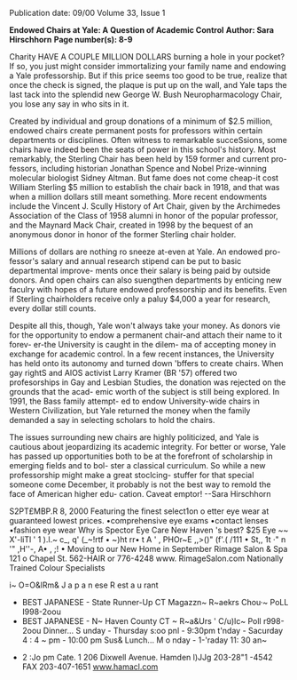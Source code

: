 Publication date: 09/00
Volume 33, Issue 1

**Endowed Chairs at Yale: A Question of Academic Control**
**Author: Sara Hirschhorn**
**Page number(s): 8-9**

Charity 
HAVE A COUPLE MILLION DOLLARS burning 
a hole in your pocket? If so, you just might 
consider immortalizing your family name 
and endowing a Yale professorship. But if 
this price seems too good to be true, realize 
that once the check is signed, the plaque is 
put up on the wall, and Yale taps the last 
tack into the splendid new George W. Bush 
Neuropharmacology Chair, you lose any 
say in who sits in it. 

Created by individual and group 
donations of a minimum of $2.5 million, 
endowed chairs create permanent posts for 
professors within certain departments or 
disciplines. Often witness to remarkable 
succeSsions, some chairs have indeed been 
the seats of power in this school's history. 
Most remarkably, the Sterling Chair has 
been held by 159 former and current pro-
fessors, 
including historian Jonathan 
Spence and Nobel Prize-winning molecular 
biologist Sidney Altman. But fame does 
not come cheap-it cost William Sterling 
$5 million to establish the chair back in 
1918, and that was when a million dollars 
still meant something. 
More recent 
endowments include the Vincent J. Scully 
History of Art Chair, given by the 
Archimedes Association of the Class of 1958 
alumni in honor of the popular professor, 
and the Maynard Mack Chair, created in 
1998 by the bequest of an anonymous 
donor in honor of the former Sterling 
chair holder. 

Millions of dollars are nothing ro 
sneeze at-even at Yale. An endowed pro-
fessor's salary and annual research stipend 
can be put to basic departmental improve-
ments once their salary is being paid by 
outside donors. And open chairs can also 
suengthen departments by enticing new 
faculry with hopes of a future endowed 
professorship and its benefits. Even if 
Sterling chairholders receive only a paluy 
$4,000 a year for research, every dollar still 
counts. 

Despite all this, though, Yale won't 
always take your money. As donors vie for 
the opportunity to endow a permanent 
chair-and attach their name to it forev-
er-the University is caught in the dilem-
ma of accepting money in exchange for 
academic control. In a few recent instances, 
the University has held onto its autonomy 
and turned down 'bffers to create chairs. 
When gay rightS and AlOS activist Larry 
Kramer (BR '57) offered two profesorships 
in Gay and Lesbian Studies, the donation 
was rejected on the grounds that the acad-
emic worth of the subject is still being 
explored. In 1991, the Bass family attempt-
ed to endow University-wide chairs in 
Western Civilization, but Yale returned the 
money when the family demanded a say in 
selecting scholars to hold the chairs. 

The issues surrounding new chairs are 
highly politicized, and Yale is cautious 
about jeopardizing its academic integrity. 
For better or worse, Yale has passed up 
opportunities both to be at the forefront of 
scholarship in emerging fields and to bol-
ster a classical curriculum. So while a new 
professorship might make a great stoclcing-
stuffer for that special someone come 
December, it probably is not the best way 
to remold the face of American higher edu-
cation. Caveat emptor! 
--Sara Hirschhorn


S2PT£MBP.R 8, 2000 
Featuring the finest select1on o 
etter eye wear at guaranteed lowest prices. 
•comprehensive eye exams 
•contact lenses 
•fashion eye wear 
Why is Spector Eye Care 
New Haven 's best? 
$25 Eye ~~ X'-liTl 
' 
1 ).l.~ c_, q' 
(_~!rtf • 
~)ht rr• 
t 
A ' , 
PHOr~E ,,>()" (f'.( /111 • St,, 1t ·" n '" 
,H''-, A• , ;! •
Moving to our New Home in September 
Rimage Salon & Spa 
121 o Chapel St. 
562-HAIR or 776-4248 
www. RimageSalon.com 
Nationally Trained Colour Specialists 


i~ O=O&lRm& 
J a p a n ese R est a u rant 
* BEST JAPANESE - State Runner-Up 
CT Magazzn~ R~aekrs Chou·~ PoLL I998-2oou 
* BEST JAPANESE - N~ Haven County 
CT 
~ R~a&Urs ' C/u)lc~ Poll r998-2oou 
Dinner... S unday - Thursday s:oo pnl - 9:30pm 
t'nday - Sacurday 4 : 4 ~ pm - 10:00 pm 
Sus& 
Lunch... 
M o nday - 1-'raday 11: 30 an~
- 2 :Jo pm 
Cate. 
1 206 Dixwell Avenue. Hamden 
l)JJg 
203-28"1 -4542 
FAX 203-407-1651 
www.hamacl.com